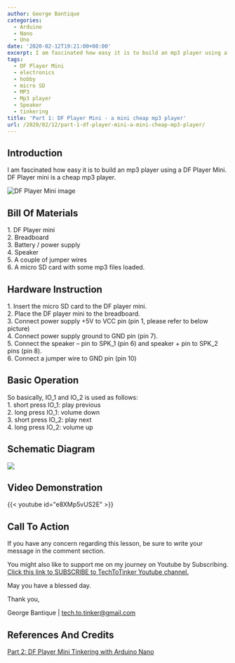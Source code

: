 ```yaml
---
author: George Bantique
categories:
  - Arduino
  - Nano
  - Uno
date: '2020-02-12T19:21:00+08:00'
excerpt: I am fascinated how easy it is to build an mp3 player using a DF Player Mini. DF Player mini is a cheap mp3 player.
tags:
  - DF Player Mini
  - electronics
  - hobby
  - micro SD
  - MP3
  - Mp3 player
  - Speaker
  - tinkering
title: 'Part 1: DF Player Mini - a mini cheap mp3 player'
url: /2020/02/12/part-1-df-player-mini-a-mini-cheap-mp3-player/
---
```


## **Introduction**
I am fascinated how easy it is to build an mp3 player using a DF Player Mini. DF Player mini is a cheap mp3 player.

![DF Player Mini image](https://techtotinker.com/wp-content/uploads/2020/02/DF-Player-Mini-Pinout.png)

## **Bill Of Materials**
1\. DF Player mini  
2\. Breadboard  
3\. Battery / power supply  
4\. Speaker  
5\. A couple of jumper wires  
6\. A micro SD card with some mp3 files loaded.

## **Hardware Instruction**
1\. Insert the micro SD card to the DF player mini.  
2\. Place the DF player mini to the breadboard.  
3\. Connect power supply +5V to VCC pin (pin 1, please refer to below picture)  
4\. Connect power supply ground to GND pin (pin 7).  
5\. Connect the speaker – pin to SPK\_1 (pin 6) and speaker + pin to SPK\_2 pins (pin 8).  
6\. Connect a jumper wire to GND pin (pin 10)

## **Basic Operation**
So basically, IO\_1 and IO\_2 is used as follows:  
1\. short press IO\_1: play previous  
2\. long press IO\_1: volume down  
3\. short press IO\_2: play next  
4\. long press IO\_2: volume up

## **Schematic Diagram**
![](https://techtotinker.com/wp-content/uploads/2023/06/DF-Player-Mini-Schematic.png)

## **Video Demonstration**
{{< youtube id="e8XMp5vUS2E" >}}

## **Call To Action**
If you have any concern regarding this lesson, be sure to write your message in the comment section.

You might also like to support me on my journey on Youtube by Subscribing. [Click this link to SUBSCRIBE to TechToTinker Youtube channel.](https://www.youtube.com/c/TechToTinker?sub_confirmation=1)

May you have a blessed day.

Thank you,

George Bantique | tech.to.tinker@gmail.com

## **References And Credits**
[Part 2: DF Player Mini Tinkering with Arduino Nano](https://tech-to-tinker.blogspot.com/2020/02/part-2-df-player-mini-tinkering-with.html)
